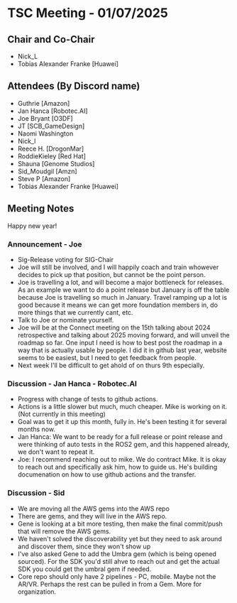 # TSC Meeting - 01/07/2025

## Chair and Co-Chair
* Nick_L
* Tobias Alexander Franke [Huawei]

## Attendees (By Discord name)
* Guthrie [Amazon]
* Jan Hanca [Robotec.AI]
* Joe Bryant [O3DF]
* JT [SCB_GameDesign]
* Naomi Washington
* Nick_l
* Reece H. [DrogonMar]
* RoddieKieley [Red Hat]
* Shauna [Genome Studios]
* Sid_Moudgil [Amzn]
* Steve P [Amazon]
* Tobias Alexander Franke [Huawei]

## Meeting Notes

Happy new year!

### Announcement - Joe
* Sig-Release voting for SIG-Chair
* Joe will still be involved, and I will happily coach and train whowever decides to pick up that position, but cannot be the point person.
* Joe is travelling a lot, and will become a major bottleneck for releases.  As an example we want to do a point release but January is off the
  table because Joe is travelling so much in January.  Travel ramping up a lot is good because it means we can get more foundation members in, do more
  things that we currently cant, etc.
* Talk to Joe or nominate yourself.
* Joe will be at the Connect meeting on the 15th talking about 2024 retrospective and talking about 2025 moving forward, and will unveil the roadmap so far.  One input I need is how to best post the roadmap in a way that is actually usable by people.  I did it in github last year, website seems to be easiest, but I need to get feedback from people.
* Next week I'll be difficult to get ahold of on thurs 9th especially.

### Discussion - Jan Hanca - Robotec.AI
* Progress with change of tests to github actions.
* Actions is a little slower but much, much cheaper.  Mike is working on it.  (Not currently in this meeting)
* Goal was to get it up this month, fully in.  He's been testing it for several months now.
* Jan Hanca: We want to be ready for a full release or point release and were thinking of auto tests in the ROS2 gem, and this happened already, we don't want to repeat it.
* Joe: I recommend reaching out to mike.  We do contract Mike.  It is okay to reach out and specifically ask him, how to guide us.  He's building documenation on how to use github actions and the transfer.

### Discussion - Sid
* We are moving all the AWS gems into the AWS repo
* There are gems, and they will live in the AWS repo.
* Gene is looking at a bit more testing, then make the final commit/push that will remove the AWS gems.
* We haven't solved the discoverability yet but they need to ask around and discover them, since they won't show up
* I've also asked Gene to add the Umbra gem (which is being opened sourced).  For the SDK you'd still ahve to reach out and get the actual SDK you could
  get the umbral gem if needed.
* Core repo should only have 2 pipelines - PC, mobile.  Maybe not the AR/VR.  Perhaps the rest can be pulled in from a Gem.  More for organization.





